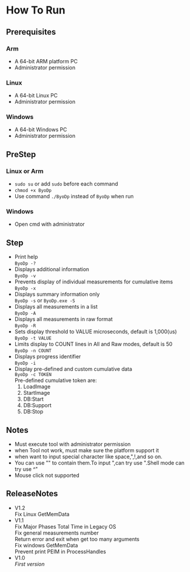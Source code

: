# How To Run
## Prerequisites
### Arm
* A 64-bit ARM platform PC
* Administrator permission
### Linux
* A 64-bit Linux PC
* Administrator permission
### Windows
* A 64-bit Windows PC
* Administrator permission

## PreStep
### Linux or Arm
*  ` sudo su ` or add ` sudo ` before each command
*  ` chmod +x ByoDp `
*  Use command ` ./ByoDp ` instead of ` ByoDp ` when run
### Windows
* Open cmd with administrator

## Step
* Print help  
  ` ByoDp -? `
* Displays additional information  
  ` ByoDp -v `
* Prevents display of individual measurements for cumulative items  
  ` ByoDp -x `
* Displays summary information only  
  ` ByoDp -s ` or ` ByoDp.exe -S `
* Displays all measurements in a list  
  ` ByoDp -A `
* Displays all measurements in raw format  
  ` ByoDp -R `
* Sets display threshold to VALUE microseconds, default is 1,000(us)  
  ` ByoDp -t VALUE `
* Limits display to COUNT lines in All and Raw modes, default is 50  
  ` ByoDp -n COUNT `
* Displays progress identifier  
  ` ByoDp -i `
* Display pre-defined and custom cumulative data  
  ` ByoDp -c TOKEN `  
  Pre-defined cumulative token are:  
    1. LoadImage
    2. StartImage
    3. DB:Start
    4. DB:Support
    5. DB:Stop

## Notes
-  Must execute tool with administrator permission
-  when Tool not work, must make sure the platform support it 
-  when want to input special character like space,",!,and so on.  
-  You can use "" to contain them.To input ",can try use \".Shell mode can try use ^"
-  Mouse click not supported

## ReleaseNotes
- V1.2  
  Fix Linux GetMemData  
- V1.1  
  Fix Major Phases Total Time in Legacy OS  
  Fix general measurements number  
  Return error and exit when get too many arguments  
  Fix windows GetMemData  
  Prevent print PEIM in ProcessHandles  
- V1.0  
  *First version*
